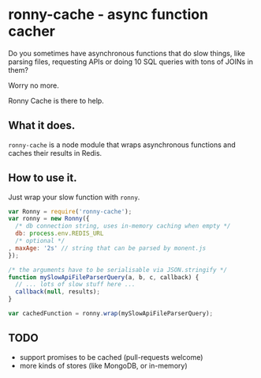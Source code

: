 # ronny-cache - async function cacher

Do you sometimes have asynchronous functions
that do slow things,
like
parsing files,
requesting APIs
or
doing 10 SQL queries with tons of JOINs in them?

Worry no more.

Ronny Cache is there to help.

## What it does.

`ronny-cache` is a node module that wraps asynchronous functions
and caches their results in Redis.

## How to use it.

Just wrap your slow function with `ronny`.

``` js
var Ronny = require('ronny-cache');
var ronny = new Ronny({
  /* db connection string, uses in-memory caching when empty */
  db: process.env.REDIS_URL
  /* optional */
, maxAge: '2s' // string that can be parsed by monent.js
});

/* the arguments have to be serialisable via JSON.stringify */
function mySlowApiFileParserQuery(a, b, c, callback) {
  // ... lots of slow stuff here ...
  callback(null, results);
}

var cachedFunction = ronny.wrap(mySlowApiFileParserQuery);
```

## TODO

- support promises to be cached (pull-requests welcome)
- more kinds of stores (like MongoDB, or in-memory)
